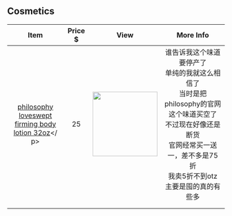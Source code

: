 ## Cosmetics

|                             Item                             | Price $ |                       View                       |                          More Info                           |
| :----------------------------------------------------------: | :-----: | :----------------------------------------------: | :----------------------------------------------------------: |
| <p><a href ="https://bit.ly/2L1R3l7">philosophy<br/>loveswept<br/>firming body lotion 32oz</a></ p> |   25    | <img src="https://bit.ly/2MmIMxV" width="150" /> | 谁告诉我这个味道要停产了<br />单纯的我就这么相信了<br />当时是把philosophy的官网这个味道买空了<br />不过现在好像还是断货<br />官网经常买一送一，差不多是75折<br />我卖5折不到otz<br />主要是囤的真的有些多 |
|                                                              |         |                                                  |                                                              |
|                                                              |         |                                                  |                                                              |

